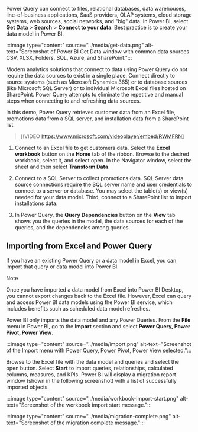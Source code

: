 Power Query can connect to files, relational databases, data warehouses, line-of-business applications, SaaS providers, OLAP systems, cloud storage systems, web sources, social networks, and "big" data. In Power BI, select **Get Data** > **Search** > **Connect to your data**. Best practice is to create your data model in Power BI.

:::image type="content" source="../media/get-data.png" alt-text="Screenshot of Power BI Get Data window with common data sources CSV, XLSX, Folders, SQL, Azure, and SharePoint.":::

Modern analytics solutions that connect to data using Power Query do not require the data sources to exist in a single place. Connect directly to source systems (such as Microsoft Dynamics 365) or to database sources (like Microsoft SQL Server) or to individual Microsoft Excel files hosted on SharePoint. Power Query attempts to eliminate the repetitive and manual steps when connecting to and refreshing data sources.

In this demo, Power Query retrieves customer data from an Excel file, promotions data from a SQL server, and installation data from a SharePoint list.

> [!VIDEO https://www.microsoft.com/videoplayer/embed/RWMFRN]

1.  Connect to an Excel file to get customers data. Select the **Excel workbook** button on the **Home** tab of the ribbon. Browse to the desired workbook, select it, and select open. In the Navigator window, select the sheet and then select **Transform Data**.

1.  Connect to a SQL Server to collect promotions data. SQL Server data source connections require the SQL server name and user credentials to connect to a server or database. You may select the table(s) or view(s) needed for your data model. Third, connect to a SharePoint list to import installations data.

1.  In Power Query, the **Query Dependencies** button on the **View** tab shows you the queries in the model, the data sources for each of the queries, and the dependencies among queries.

## Importing from Excel and Power Query

If you have an existing Power Query or a data model in Excel, you can import that query or data model into Power BI.

> [!NOTE]
> Once you have imported a data model from Excel into Power BI Desktop, you cannot export changes back to the Excel file. However, Excel can query and access Power BI data models using the Power BI service, which includes benefits such as scheduled data model refreshes.

Power BI only imports the data model and any Power Queries. From the **File** menu in Power BI, go to the **Import** section and select **Power Query, Power Pivot, Power View**.

:::image type="content" source="../media/import.png" alt-text="Screenshot of the Import menu with Power Query, Power Pivot, Power View selected.":::

Browse to the Excel file with the data model and queries and select the open button. Select **Start** to import queries, relationships, calculated columns, measures, and KPIs. Power BI will display a migration report window (shown in the following screenshot) with a list of successfully imported objects.

:::image type="content" source="../media/workbook-import-start.png" alt-text="Screenshot of the workbook import start message.":::

:::image type="content" source="../media/migration-complete.png" alt-text="Screenshot of the migration complete message.":::

